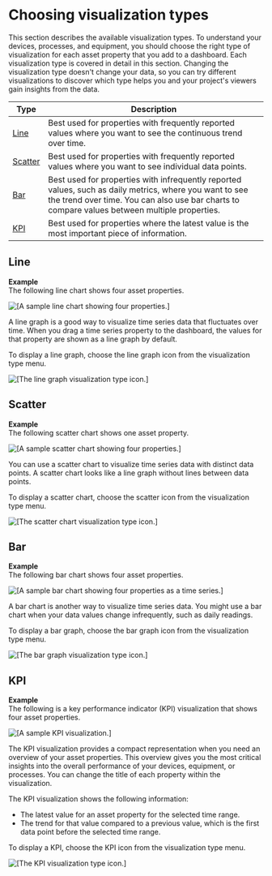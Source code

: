 # Choosing visualization types<a name="choose-visualization-types"></a>

This section describes the available visualization types\. To understand your devices, processes, and equipment, you should choose the right type of visualization for each asset property that you add to a dashboard\. Each visualization type is covered in detail in this section\. Changing the visualization type doesn't change your data, so you can try different visualizations to discover which type helps you and your project's viewers gain insights from the data\.


| Type | Description | 
| --- | --- | 
| [Line](#line-charts) | Best used for properties with frequently reported values where you want to see the continuous trend over time\. | 
| [Scatter](#scatter-charts) | Best used for properties with frequently reported values where you want to see individual data points\. | 
| [Bar](#bar-charts) | Best used for properties with infrequently reported values, such as daily metrics, where you want to see the trend over time\. You can also use bar charts to compare values between multiple properties\. | 
| [KPI](#kpi-charts) | Best used for properties where the latest value is the most important piece of information\. | 

## Line<a name="line-charts"></a>

**Example**  
The following line chart shows four asset properties\.  

![\[A sample line chart showing four properties.\]](http://docs.aws.amazon.com/iot-sitewise/latest/appguide/images/dashboard-line-graph-console.png)

A line graph is a good way to visualize time series data that fluctuates over time\. When you drag a time series property to the dashboard, the values for that property are shown as a line graph by default\.

To display a line graph, choose the line graph icon from the visualization type menu\.

![\[The line graph visualization type icon.\]](http://docs.aws.amazon.com/iot-sitewise/latest/appguide/images/dashboard-line-visualization-type-console.png)

## Scatter<a name="scatter-charts"></a>

**Example**  
The following scatter chart shows one asset property\.  

![\[A sample scatter chart showing four properties.\]](http://docs.aws.amazon.com/iot-sitewise/latest/appguide/images/dashboard-scatter-chart-console.png)

You can use a scatter chart to visualize time series data with distinct data points\. A scatter chart looks like a line graph without lines between data points\.

To display a scatter chart, choose the scatter icon from the visualization type menu\.

![\[The scatter chart visualization type icon.\]](http://docs.aws.amazon.com/iot-sitewise/latest/appguide/images/dashboard-scatter-chart-visualization-type-console.png)

## Bar<a name="bar-charts"></a>

**Example**  
The following bar chart shows four asset properties\.  

![\[A sample bar chart showing four properties as a time series.\]](http://docs.aws.amazon.com/iot-sitewise/latest/appguide/images/dashboard-bar-graph-console.png)

A bar chart is another way to visualize time series data\. You might use a bar chart when your data values change infrequently, such as daily readings\.

To display a bar graph, choose the bar graph icon from the visualization type menu\.

![\[The bar graph visualization type icon.\]](http://docs.aws.amazon.com/iot-sitewise/latest/appguide/images/dashboard-bar-visualization-type-console.png)

## KPI<a name="kpi-charts"></a>

**Example**  
The following is a key performance indicator \(KPI\) visualization that shows four asset properties\.  

![\[A sample KPI visualization.\]](http://docs.aws.amazon.com/iot-sitewise/latest/appguide/images/dashboard-kpi-chart-console.png)

The KPI visualization provides a compact representation when you need an overview of your asset properties\. This overview gives you the most critical insights into the overall performance of your devices, equipment, or processes\. You can change the title of each property within the visualization\.

The KPI visualization shows the following information:
+ The latest value for an asset property for the selected time range\.
+ The trend for that value compared to a previous value, which is the first data point before the selected time range\.

To display a KPI, choose the KPI icon from the visualization type menu\.

![\[The KPI visualization type icon.\]](http://docs.aws.amazon.com/iot-sitewise/latest/appguide/images/dashboard-kpi-visualization-type-console.png)